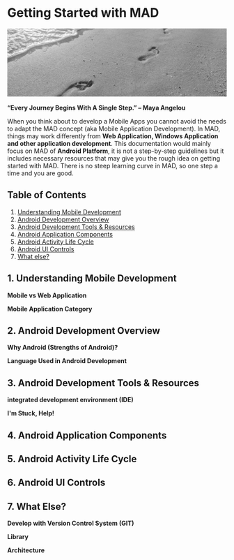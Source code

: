 # Getting Started with MAD  

![Steps](https://github.com/slnn3r/AndroidTutorial/blob/master/img/one-step-at-a-time-1080x630.jpg)

**“Every Journey Begins With A Single Step.” – Maya Angelou**

When you think about to develop a Mobile Apps you cannot avoid the needs to adapt the MAD concept (aka Mobile Application Development). In MAD, things may work differently from **Web Application, Windows Application and other application development**. This documentation would mainly focus on MAD of **Android Platform**, it is not a step-by-step guidelines but it includes necessary resources that may give you the rough idea on getting started with MAD. There is no steep learning curve in MAD, so one step a time and you are good.


## Table of Contents
1. [Understanding Mobile Development](#understanding-mobile-development)
2. [Android Development Overview](#android-development-overview)
3. [Android Development Tools & Resources](#android-development-tools-&-resources)
4. [Android Application Components](#android-application-components)
5. [Android Activity Life Cycle](#android-activity-life-cycle)
6. [Android UI Controls](#android-ui-controls)
7. [What else?](#what-else)



## 1. Understanding Mobile Development

**Mobile vs Web Application**

**Mobile Application Category**


## 2. Android Development Overview

**Why Android (Strengths of Android)?**

**Language Used in Android Development**


## 3. Android Development Tools & Resources

**integrated development environment (IDE)**

**I'm Stuck, Help!**


## 4. Android Application Components




## 5. Android Activity Life Cycle



## 6. Android UI Controls



## 7. What Else?

**Develop with Version Control System (GIT)**

**Library**

**Architecture**

